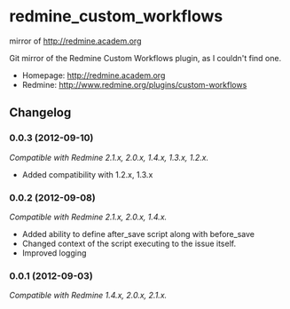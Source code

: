 redmine_custom_workflows
========================

mirror of http://redmine.academ.org

Git mirror of the Redmine Custom Workflows plugin, as I couldn't find one.
* Homepage: http://redmine.academ.org
* Redmine: http://www.redmine.org/plugins/custom-workflows

Changelog
---------

### 0.0.3 (2012-09-10)

_Compatible with Redmine 2.1.x, 2.0.x, 1.4.x, 1.3.x, 1.2.x._

* Added compatibility with 1.2.x, 1.3.x

### 0.0.2 (2012-09-08)

_Compatible with Redmine 2.1.x, 2.0.x, 1.4.x._

* Added ability to define after_save script along with before_save
* Changed context of the script executing to the issue itself.
* Improved logging

### 0.0.1 (2012-09-03)

_Compatible with Redmine 1.4.x, 2.0.x, 2.1.x._

